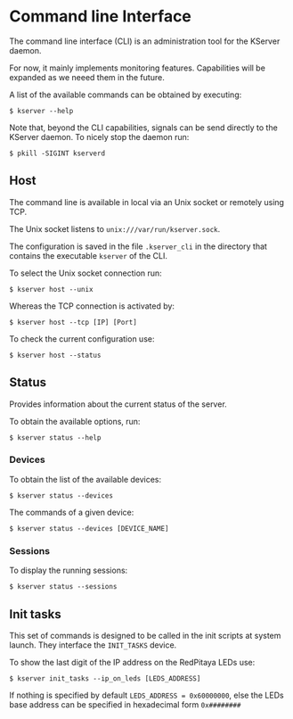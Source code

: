 # Command line Interface

The command line interface (CLI) is an administration tool for the KServer daemon.

For now, it mainly implements monitoring features. Capabilities will be expanded as we neeed them in the future.

A list of the available commands can be obtained by executing:
```
$ kserver --help
```

Note that, beyond the CLI capabilities, signals can be send directly to the KServer daemon. To nicely stop the daemon run:
```
$ pkill -SIGINT kserverd
```

## Host

The command line is available in local via an Unix socket or remotely using TCP.

The Unix socket listens to `unix:///var/run/kserver.sock`.

The configuration is saved in the file `.kserver_cli` in the directory that contains the executable `kserver` of the CLI.

To select the Unix socket connection run:
```
$ kserver host --unix
```
Whereas the TCP connection is activated by:
```
$ kserver host --tcp [IP] [Port]
```
To check the current configuration use:
```
$ kserver host --status
```

## Status

Provides information about the current status of the server.

To obtain the available options, run:
```
$ kserver status --help
```

### Devices

To obtain the list of the available devices:
```
$ kserver status --devices
```

The commands of a given device:
```
$ kserver status --devices [DEVICE_NAME]
```

### Sessions

To display the running sessions:
```
$ kserver status --sessions
```

## Init tasks

This set of commands is designed to be called in the init scripts at system launch. They interface the `INIT_TASKS` device.

To show the last digit of the IP address on the RedPitaya LEDs use:
```
$ kserver init_tasks --ip_on_leds [LEDS_ADDRESS]
```

If nothing is specified by default `LEDS_ADDRESS = 0x60000000`, else the LEDs base address can be specified in hexadecimal form `0x########`
